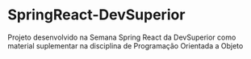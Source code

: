 # SpringReact-DevSuperior
Projeto desenvolvido na Semana Spring React da DevSuperior como material suplementar na disciplina de Programação Orientada a Objeto
